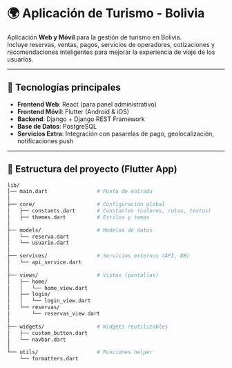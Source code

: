 # 🌍 Aplicación de Turismo - Bolivia

Aplicación **Web y Móvil** para la gestión de turismo en Bolivia.  
Incluye reservas, ventas, pagos, servicios de operadores, cotizaciones y recomendaciones inteligentes para mejorar la experiencia de viaje de los usuarios.

---

## 🚀 Tecnologías principales
- **Frontend Web**: React (para panel administrativo)
- **Frontend Móvil**: Flutter (Android & iOS)
- **Backend**: Django + Django REST Framework
- **Base de Datos**: PostgreSQL
- **Servicios Extra**: Integración con pasarelas de pago, geolocalización, notificaciones push

---

## 📂 Estructura del proyecto (Flutter App)

```bash
lib/
│── main.dart                # Punto de entrada
│
├── core/                    # Configuración global
│   ├── constants.dart       # Constantes (colores, rutas, textos)
│   ├── themes.dart          # Estilos y temas
│
├── models/                  # Modelos de datos
│   └── reserva.dart
│   └── usuario.dart
│
├── services/                # Servicios externos (API, DB)
│   └── api_service.dart
│
├── views/                   # Vistas (pantallas)
│   ├── home/
│   │   └── home_view.dart
│   ├── login/
│   │   └── login_view.dart
│   └── reservas/
│       └── reservas_view.dart
│
├── widgets/                 # Widgets reutilizables
│   ├── custom_button.dart
│   └── navbar.dart
│
└── utils/                   # Funciones helper
    └── formatters.dart
